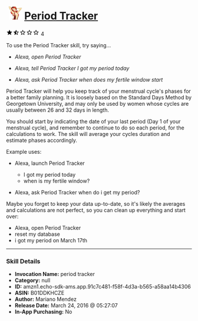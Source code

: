 # &nbsp;<img src="skill_icon" alt="Period Tracker icon" width="36"> [Period Tracker](http://alexa.amazon.com/#skills/amzn1.echo-sdk-ams.app.91c7c481-f58f-4d3a-b565-a58aa14b4306)
![1.6 stars](../../images/ic_star_black_18dp_1x.png)![1.6 stars](../../images/ic_star_half_black_18dp_1x.png)![1.6 stars](../../images/ic_star_border_black_18dp_1x.png)![1.6 stars](../../images/ic_star_border_black_18dp_1x.png)![1.6 stars](../../images/ic_star_border_black_18dp_1x.png) 4

To use the Period Tracker skill, try saying...

* *Alexa, open Period Tracker*

* *Alexa, tell Period Tracker I got my period today*

* *Alexa, ask Period Tracker when does my fertile window start*

Period Tracker will help you keep track of your menstrual cycle's phases for a better family planning.
It is loosely based on the Standard Days Method by Georgetown University, and may only be used by women whose cycles are usually between 26 and 32 days in length.

You should start by indicating the date of your last period (Day 1 of your menstrual cycle), and remember to continue to do so each period, for the calculations to work.
The skill will average your cycles duration and estimate phases accordingly.

Example uses:

- Alexa, launch Period Tracker
   -  I got my period today
   - when is my fertile window?

- Alexa, ask Period Tracker when do i get my period?

Maybe you forget to keep your data up-to-date, so it's likely the averages and calculations are not perfect, so you can clean up everything and start over:

   - Alexa, open Period Tracker
   - reset my database
   - i got my period on March 17th

***

### Skill Details

* **Invocation Name:** period tracker
* **Category:** null
* **ID:** amzn1.echo-sdk-ams.app.91c7c481-f58f-4d3a-b565-a58aa14b4306
* **ASIN:** B01DDKHCZE
* **Author:** Mariano Mendez
* **Release Date:** March 24, 2016 @ 05:27:07
* **In-App Purchasing:** No
